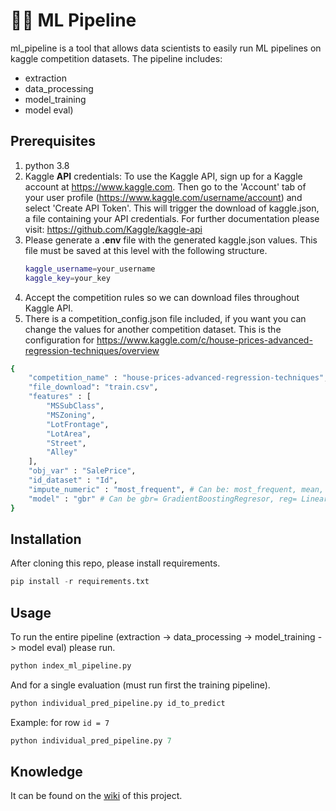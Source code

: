 # 🧑‍🔬 ML Pipeline

ml_pipeline is a tool that allows data scientists to easily run ML pipelines on kaggle competition datasets. 
The pipeline includes: 

* extraction
* data_processing 
* model_training 
* model eval)

## Prerequisites 
1. python 3.8
2. Kaggle **API** credentials: To use the Kaggle API, sign up for a Kaggle account at https://www.kaggle.com. Then go to the 'Account' tab of your user profile (https://www.kaggle.com/username/account) and select 'Create API Token'. This will trigger the download of kaggle.json, a file containing your API credentials. 
  For further documentation please visit: https://github.com/Kaggle/kaggle-api
3. Please generate a **.env** file with the generated kaggle.json values. This file must be saved at this level with the following structure.
    ```bash
    kaggle_username=your_username
    kaggle_key=your_key   
    ```
4. Accept the competition rules so we can download files throughout Kaggle API.
5. There is a competition_config.json file included, if you want you can change the values for another competition dataset. This is the configuration for https://www.kaggle.com/c/house-prices-advanced-regression-techniques/overview 

```bash
{
    "competition_name" : "house-prices-advanced-regression-techniques",
    "file_download": "train.csv",
    "features" : [
        "MSSubClass",
        "MSZoning",
        "LotFrontage",
        "LotArea",
        "Street",
        "Alley"
    ],
    "obj_var" : "SalePrice",
    "id_dataset" : "Id",
    "impute_numeric" : "most_frequent", # Can be: most_frequent, mean, constant = 0
    "model" : "gbr" # Can be gbr= GradientBoostingRegresor, reg= LinearRegression
}  
```


## Installation
After cloning this repo, please install requirements.
```python
pip install -r requirements.txt
```


## Usage
To run the entire pipeline (extraction -> data_processing -> model_training -> model eval) please run. 
```python
python index_ml_pipeline.py
```

And for a single evaluation (must run first the training pipeline).
```python
python individual_pred_pipeline.py id_to_predict
```
Example: for row `id = 7`
```python
python individual_pred_pipeline.py 7
```


## Knowledge
It can be found on the [wiki](https://github.com/csernac0/ml_pipeline/wiki) of this project.
